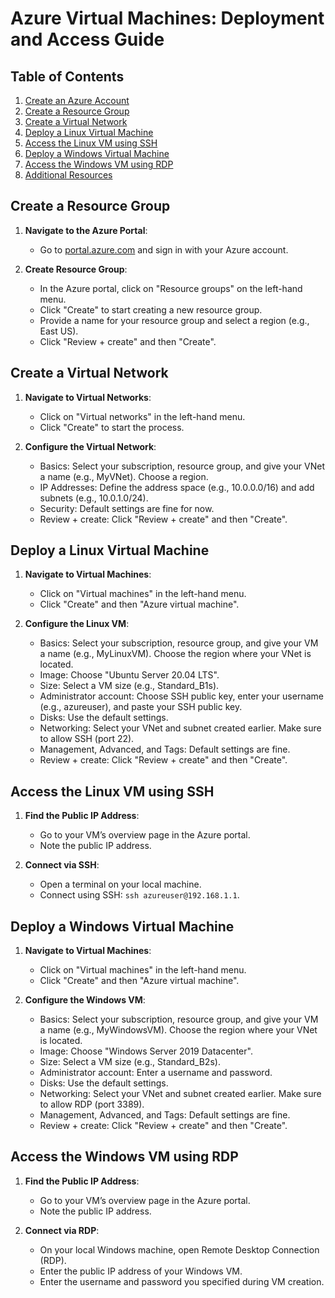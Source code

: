# Azure Virtual Machines: Deployment and Access Guide

## Table of Contents
1. [Create an Azure Account](#create-an-azure-account)
2. [Create a Resource Group](#create-a-resource-group)
3. [Create a Virtual Network](#create-a-virtual-network)
4. [Deploy a Linux Virtual Machine](#deploy-a-linux-virtual-machine)
5. [Access the Linux VM using SSH](#access-the-linux-vm-using-ssh)
6. [Deploy a Windows Virtual Machine](#deploy-a-windows-virtual-machine)
7. [Access the Windows VM using RDP](#access-the-windows-vm-using-rdp)
8. [Additional Resources](#additional-resources)

## Create a Resource Group

1. **Navigate to the Azure Portal**:
   - Go to [portal.azure.com](https://portal.azure.com/) and sign in with your Azure account.
   
2. **Create Resource Group**:
   - In the Azure portal, click on "Resource groups" on the left-hand menu.
   - Click "Create" to start creating a new resource group.
   - Provide a name for your resource group and select a region (e.g., East US).
   - Click "Review + create" and then "Create".

## Create a Virtual Network

1. **Navigate to Virtual Networks**:
   - Click on "Virtual networks" in the left-hand menu.
   - Click "Create" to start the process.

2. **Configure the Virtual Network**:
   - Basics: Select your subscription, resource group, and give your VNet a name (e.g., MyVNet). Choose a region.
   - IP Addresses: Define the address space (e.g., 10.0.0.0/16) and add subnets (e.g., 10.0.1.0/24).
   - Security: Default settings are fine for now.
   - Review + create: Click "Review + create" and then "Create".

## Deploy a Linux Virtual Machine

1. **Navigate to Virtual Machines**:
   - Click on "Virtual machines" in the left-hand menu.
   - Click "Create" and then "Azure virtual machine".

2. **Configure the Linux VM**:
   - Basics: Select your subscription, resource group, and give your VM a name (e.g., MyLinuxVM). Choose the region where your VNet is located.
   - Image: Choose "Ubuntu Server 20.04 LTS".
   - Size: Select a VM size (e.g., Standard_B1s).
   - Administrator account: Choose SSH public key, enter your username (e.g., azureuser), and paste your SSH public key.
   - Disks: Use the default settings.
   - Networking: Select your VNet and subnet created earlier. Make sure to allow SSH (port 22).
   - Management, Advanced, and Tags: Default settings are fine.
   - Review + create: Click "Review + create" and then "Create".

## Access the Linux VM using SSH

1. **Find the Public IP Address**:
   - Go to your VM’s overview page in the Azure portal.
   - Note the public IP address.

2. **Connect via SSH**:
   - Open a terminal on your local machine.
   - Connect using SSH: `ssh azureuser@192.168.1.1`.

## Deploy a Windows Virtual Machine

1. **Navigate to Virtual Machines**:
   - Click on "Virtual machines" in the left-hand menu.
   - Click "Create" and then "Azure virtual machine".

2. **Configure the Windows VM**:
   - Basics: Select your subscription, resource group, and give your VM a name (e.g., MyWindowsVM). Choose the region where your VNet is located.
   - Image: Choose "Windows Server 2019 Datacenter".
   - Size: Select a VM size (e.g., Standard_B2s).
   - Administrator account: Enter a username and password.
   - Disks: Use the default settings.
   - Networking: Select your VNet and subnet created earlier. Make sure to allow RDP (port 3389).
   - Management, Advanced, and Tags: Default settings are fine.
   - Review + create: Click "Review + create" and then "Create".

## Access the Windows VM using RDP

1. **Find the Public IP Address**:
   - Go to your VM’s overview page in the Azure portal.
   - Note the public IP address.

2. **Connect via RDP**:
   - On your local Windows machine, open Remote Desktop Connection (RDP).
   - Enter the public IP address of your Windows VM.
   - Enter the username and password you specified during VM creation.
